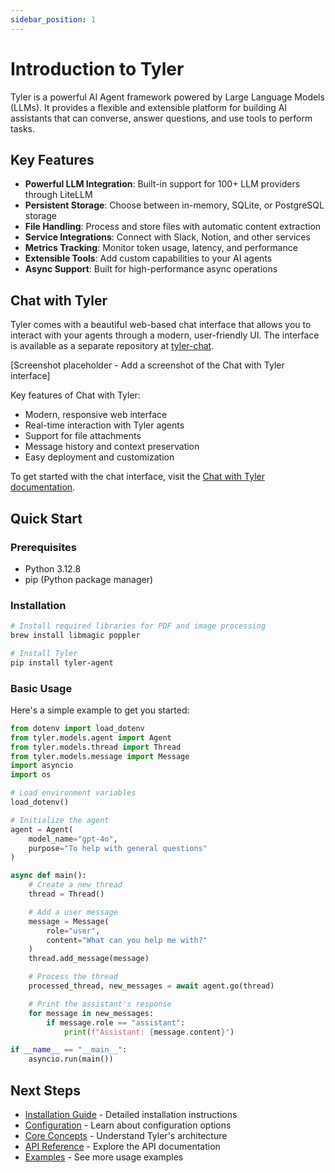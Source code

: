 ```yaml
---
sidebar_position: 1
---
```


# Introduction to Tyler

Tyler is a powerful AI Agent framework powered by Large Language Models (LLMs). It provides a flexible and extensible platform for building AI assistants that can converse, answer questions, and use tools to perform tasks.

## Key Features

- **Powerful LLM Integration**: Built-in support for 100+ LLM providers through LiteLLM
- **Persistent Storage**: Choose between in-memory, SQLite, or PostgreSQL storage
- **File Handling**: Process and store files with automatic content extraction
- **Service Integrations**: Connect with Slack, Notion, and other services
- **Metrics Tracking**: Monitor token usage, latency, and performance
- **Extensible Tools**: Add custom capabilities to your AI agents
- **Async Support**: Built for high-performance async operations

## Chat with Tyler

Tyler comes with a beautiful web-based chat interface that allows you to interact with your agents through a modern, user-friendly UI. The interface is available as a separate repository at [tyler-chat](https://github.com/adamwdraper/tyler-chat).

[Screenshot placeholder - Add a screenshot of the Chat with Tyler interface]

Key features of Chat with Tyler:
- Modern, responsive web interface
- Real-time interaction with Tyler agents
- Support for file attachments
- Message history and context preservation
- Easy deployment and customization

To get started with the chat interface, visit the [Chat with Tyler documentation](./chat-with-tyler.md).

## Quick Start

### Prerequisites

- Python 3.12.8
- pip (Python package manager)

### Installation

```bash
# Install required libraries for PDF and image processing
brew install libmagic poppler

# Install Tyler
pip install tyler-agent
```

### Basic Usage

Here's a simple example to get you started:

```python
from dotenv import load_dotenv
from tyler.models.agent import Agent
from tyler.models.thread import Thread
from tyler.models.message import Message
import asyncio
import os

# Load environment variables
load_dotenv()

# Initialize the agent
agent = Agent(
    model_name="gpt-4o",
    purpose="To help with general questions"
)

async def main():
    # Create a new thread
    thread = Thread()

    # Add a user message
    message = Message(
        role="user",
        content="What can you help me with?"
    )
    thread.add_message(message)

    # Process the thread
    processed_thread, new_messages = await agent.go(thread)

    # Print the assistant's response
    for message in new_messages:
        if message.role == "assistant":
            print(f"Assistant: {message.content}")

if __name__ == "__main__":
    asyncio.run(main())
```

## Next Steps

- [Installation Guide](./installation.md) - Detailed installation instructions
- [Configuration](./configuration.md) - Learn about configuration options
- [Core Concepts](./core-concepts.md) - Understand Tyler's architecture
- [API Reference](./category/api-reference) - Explore the API documentation
- [Examples](./category/examples) - See more usage examples
